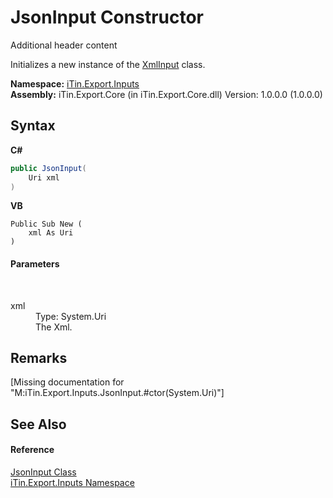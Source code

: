 # JsonInput Constructor 
Additional header content 

Initializes a new instance of the <a href="T_iTin_Export_Inputs_XmlInput">XmlInput</a> class.

**Namespace:**&nbsp;<a href="N_iTin_Export_Inputs">iTin.Export.Inputs</a><br />**Assembly:**&nbsp;iTin.Export.Core (in iTin.Export.Core.dll) Version: 1.0.0.0 (1.0.0.0)

## Syntax

**C#**<br />
``` C#
public JsonInput(
	Uri xml
)
```

**VB**<br />
``` VB
Public Sub New ( 
	xml As Uri
)
```


#### Parameters
&nbsp;<dl><dt>xml</dt><dd>Type: System.Uri<br />The Xml.</dd></dl>

## Remarks
\[Missing <remarks> documentation for "M:iTin.Export.Inputs.JsonInput.#ctor(System.Uri)"\]

## See Also


#### Reference
<a href="T_iTin_Export_Inputs_JsonInput">JsonInput Class</a><br /><a href="N_iTin_Export_Inputs">iTin.Export.Inputs Namespace</a><br />